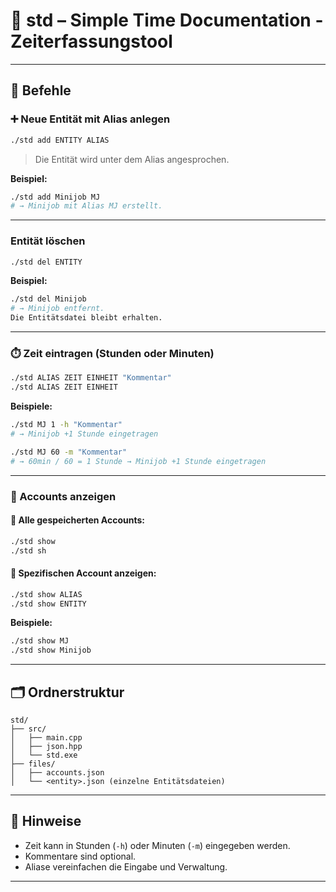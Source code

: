 # 📘 std – Simple Time Documentation - Zeiterfassungstool

---

## 🔧 Befehle

### ➕ Neue Entität mit Alias anlegen

```bash
./std add ENTITY ALIAS
```

> Die Entität wird unter dem Alias angesprochen.

**Beispiel:**
```bash
./std add Minijob MJ
# → Minijob mit Alias MJ erstellt.
```

---

###  Entität löschen

```bash
./std del ENTITY

```

**Beispiel:**
```bash
./std del Minijob
# → Minijob entfernt.
Die Entitätsdatei bleibt erhalten.
```

---

### ⏱️ Zeit eintragen (Stunden oder Minuten)

```bash
./std ALIAS ZEIT EINHEIT "Kommentar"
./std ALIAS ZEIT EINHEIT
```

**Beispiele:**

```bash
./std MJ 1 -h "Kommentar"
# → Minijob +1 Stunde eingetragen

./std MJ 60 -m "Kommentar"
# → 60min / 60 = 1 Stunde → Minijob +1 Stunde eingetragen
```

---

### 📄 Accounts anzeigen

#### 🔹 Alle gespeicherten Accounts:
```bash
./std show
./std sh
```

#### 🔹 Spezifischen Account anzeigen:
```bash
./std show ALIAS
./std show ENTITY
```

**Beispiele:**
```bash
./std show MJ
./std show Minijob
```

---

## 🗂️ Ordnerstruktur

```
std/
├── src/
│   ├── main.cpp
│   ├── json.hpp
│   └── std.exe
├── files/
│   ├── accounts.json
│   └── <entity>.json (einzelne Entitätsdateien)
```

---

## 📝 Hinweise

- Zeit kann in Stunden (`-h`) oder Minuten (`-m`) eingegeben werden.
- Kommentare sind optional.
- Aliase vereinfachen die Eingabe und Verwaltung.

---
